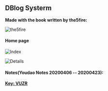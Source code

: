 ## DBlog Systerm

**Made with the book written by the5fire:**

![the5fire](https://github.com/Angold-4/Sources/raw/master/51c5070ab184e2b8.jpg)


#### Home page
![Index](https://github.com/Angold-4/Sources/raw/master/P1.png)


![Details](https://github.com/Angold-4/Sources/raw/master/P2.png)

#### Notes(Youdao Notes 20200406 -- 20200423):
**[Key: VUZR](http://note.youdao.com/noteshare?id=19358dec976c82d382d704d07aa5402d)**
